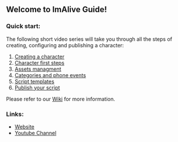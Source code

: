 ## Welcome to ImAlive Guide!

### Quick start:
The following short video series will take you through all the steps of creating, configuring and publishing a character:
1. [Creating a character](https://youtu.be/bzD_JyIDuSI)
2. [Character first steps](https://youtu.be/D_eWhkB2ITw)
3. [Assets managment](https://youtu.be/UJ3AGZs-1-Y)
4. [Categories and phone events](https://youtu.be/SByJnkZn4gI)
5. [Script templates](https://youtu.be/1quXswoq6OM)
6. [Publish your script](https://youtu.be/kP7jiLqkhh0)


Please refer to our [Wiki](https://github.com/hay12396/ImAliveGuide/wiki) for more information.

### Links:
* [Website](http://www.google.com)
* [Youtube Channel](https://www.youtube.com)
